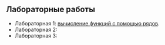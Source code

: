 ## Лабораторные работы

- Лабораторная 1: [вычисление функций с помощью рядов](series_summation.md).
- Лабораторная 2: []()
- Лабораторная 3: []()
